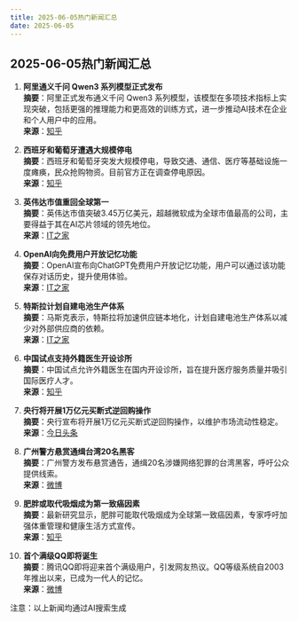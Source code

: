 ```yaml
---
title: 2025-06-05热门新闻汇总
date: 2025-06-05
---
```


## 2025-06-05热门新闻汇总

1. **阿里通义千问 Qwen3 系列模型正式发布**  
   **摘要**：阿里正式发布通义千问 Qwen3 系列模型，该模型在多项技术指标上实现突破，包括更强的推理能力和更高效的训练方式，进一步推动AI技术在企业和个人用户中的应用。  
   **来源**：[知乎](https://www.zhihu.com/question/1900300358229652607)

2. **西班牙和葡萄牙遭遇大规模停电**  
   **摘要**：西班牙和葡萄牙突发大规模停电，导致交通、通信、医疗等基础设施一度瘫痪，民众抢购物资。目前官方正在调查停电原因。  
   **来源**：[知乎](https://www.zhihu.com/question/1900286031774843467)

3. **英伟达市值重回全球第一**  
   **摘要**：英伟达市值突破3.45万亿美元，超越微软成为全球市值最高的公司，主要得益于其在AI芯片领域的领先地位。  
   **来源**：[IT之家](https://www.ithome.com/0/858/157.htm)

4. **OpenAI向免费用户开放记忆功能**  
   **摘要**：OpenAI宣布向ChatGPT免费用户开放记忆功能，用户可以通过该功能保存对话历史，提升使用体验。  
   **来源**：[IT之家](https://www.ithome.com/0/858/141.htm)

5. **特斯拉计划自建电池生产体系**  
   **摘要**：马斯克表示，特斯拉将加速供应链本地化，计划自建电池生产体系以减少对外部供应商的依赖。  
   **来源**：[IT之家](https://www.ithome.com/0/858/155.htm)

6. **中国试点支持外籍医生开设诊所**  
   **摘要**：中国试点允许外籍医生在国内开设诊所，旨在提升医疗服务质量并吸引国际医疗人才。  
   **来源**：[知乎](https://www.zhihu.com/question/1897674410502086817)

7. **央行将开展1万亿元买断式逆回购操作**  
   **摘要**：央行宣布将开展1万亿元买断式逆回购操作，以维护市场流动性稳定。  
   **来源**：[今日头条](https://www.toutiao.com/trending/7512412832445500991/)

8. **广州警方悬赏通缉台湾20名黑客**  
   **摘要**：广州警方发布悬赏通告，通缉20名涉嫌网络犯罪的台湾黑客，呼吁公众提供线索。  
   **来源**：[微博](https://s.weibo.com/weibo?q=%23%E6%82%AC%E8%B5%8F%E9%80%9A%E7%BC%8920%E5%90%8D%E5%8F%B0%E6%B9%BE%E9%BB%91%E5%AE%A2%23&Refer=index)

9. **肥胖或取代吸烟成为第一致癌因素**  
   **摘要**：最新研究显示，肥胖可能取代吸烟成为全球第一致癌因素，专家呼吁加强体重管理和健康生活方式宣传。  
   **来源**：[知乎](https://www.zhihu.com/question/1897312268926021661)

10. **首个满级QQ即将诞生**  
    **摘要**：腾讯QQ即将迎来首个满级用户，引发网友热议。QQ等级系统自2003年推出以来，已成为一代人的记忆。  
    **来源**：[微博](https://s.weibo.com/weibo?q=%23%E9%A6%96%E4%B8%AA%E6%BB%A1%E7%BA%A7QQ%E5%8D%B3%E5%B0%86%E8%AF%9E%E7%94%9F%23&Refer=index)

注意：以上新闻均通过AI搜索生成